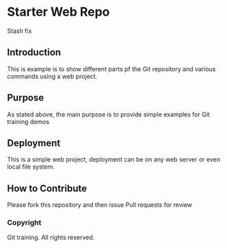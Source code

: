 # Starter Web Repo
Stash fix

## Introduction

This is example is to show different parts pf the Git repository and various commands using a web project.

## Purpose

As stated above, the main purpose is to provide simple examples for Git training demos

## Deployment

This is a simple web project, deployment can be on any web server or even local file system.

## How to Contribute

Please fork this repository and then issue Pull requests for review

### Copyright

Git training. All rights reserved.
